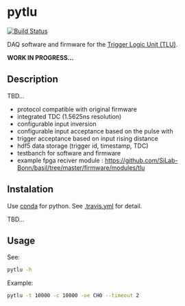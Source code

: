 # pytlu

[![Build Status](https://travis-ci.org/SiLab-Bonn/pytlu.svg?branch=master)](https://travis-ci.org/SiLab-Bonn/pytlu)

DAQ software and firmware for the [Trigger Logic Unit (TLU)](https://twiki.cern.ch/twiki/bin/view/MimosaTelescope/TLU).

**WORK IN PROGRESS...** 

## Description

TBD...

- protocol compatible with original firmware 
- integrated TDC (1.5625ns resolution)
- configurable input inversion
- configurable input acceptance based on the pulse with
- trigger acceptance based on input rising distance
- hdf5 data storage (trigger id, timestamp, TDC)
- testbanch for software and firmware
- example fpga reciver module : https://github.com/SiLab-Bonn/basil/tree/master/firmware/modules/tlu

## Instalation
Use [conda](http://conda.pydata.org) for python. 
See [.travis.yml](https://github.com/SiLab-Bonn/pytlu/blob/master/.travis.yml) for detail.

TBD...

## Usage

See:
```bash
pytlu -h
```

Example:
```bash
pytlu -t 10000 -c 10000 -oe CH0 --timeout 2
```
